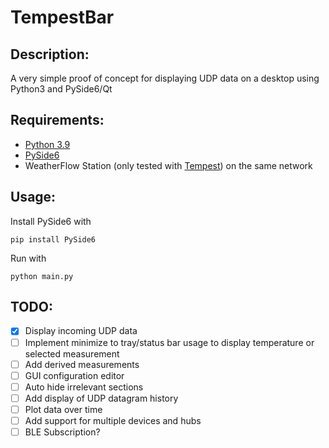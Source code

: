 # TempestBar
## Description:

A very simple proof of concept for displaying UDP data on a desktop using Python3 and PySide6/Qt

## Requirements:
 - [Python 3.9](https://www.python.org/downloads/)
 - [PySide6](https://pypi.org/project/PySide6/)
 - WeatherFlow Station (only tested with [Tempest](https://weatherflow.com/tempest-weather-system/)) on the same network

## Usage:
Install PySide6 with

	pip install PySide6

Run with

	python main.py

## TODO:
 - [x] Display incoming UDP data
 - [ ] Implement minimize to tray/status bar usage to display temperature or selected measurement
 - [ ] Add derived measurements
 - [ ] GUI configuration editor
 - [ ] Auto hide irrelevant sections
 - [ ] Add display of UDP datagram history
 - [ ] Plot data over time
 - [ ] Add support for multiple devices and hubs
 - [ ] BLE Subscription?
